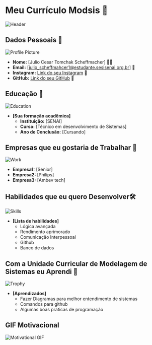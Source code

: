 
# Meu Currículo Modsis 🌟

![Header](https://encrypted-tbn0.gstatic.com/images?q=tbn:ANd9GcT7LRr3lVMUPDppNH8toXHFK4APZUKsPUEIUw&s)

## Dados Pessoais 📄
![Profile Picture](https://lastfm.freetls.fastly.net/i/u/ar0/9ac9b888cab961cb9d0abfa6cc376006.jpg)
- **Nome:** [Julio Cesar Tomchak Scheffmacher] 🙍‍♂️
- **Email:** [julio_scheffmahcer1@estudante.sesisenai.org.br] 📧
- **Instagram:** [Link do seu Instagram](https://www.linkedin.com) 🔗
- **GitHub:** [Link do seu GitHub](https://github.com/Julioscheff) 🔗

## Educação 🏫
![Education](https://images.unsplash.com/photo-1503676260728-1c00da094a0b?ixlib=rb-1.2.1&auto=format&fit=crop&w=50&q=80)
- **[Sua formação acadêmica]**  
  - **Instituição:** [SENAI]
  - **Curso:** [Técnico em desenvolvimento de Sistemas]
  - **Ano de Conclusão:** [Cursando]

## Empresas que eu gostaria de Trabalhar 💼
![Work](https://images.unsplash.com/photo-1522071820081-009f0129c71c?ixlib=rb-1.2.1&auto=format&fit=crop&w=50&q=80)
  - **Empresa1:** [Senior]
  - **Empresa2:** [Philips]
  - **Empresa3:** [Ambev tech]

## Habilidades que eu quero Desenvolver🛠️
![Skills](https://images.unsplash.com/photo-1486312338219-ce68d2c6f44d?ixlib=rb-1.2.1&auto=format&fit=crop&w=50&q=80)
- **[Lista de habilidades]**
  - Lógica avançada
  - Rendimento aprimorado
  - Comunicação Interpessoal
  - Github
  - Banco de dados

## Com a Unidade Curricular de Modelagem de Sistemas eu Aprendi 🎉
![Trophy](https://images.unsplash.com/photo-1579586331215-3f8e6c0a5f86?ixlib=rb-1.2.1&auto=format&fit=crop&w=50&q=80)
- **[Aprendizados]**
  - Fazer Diagramas para melhor entendimento de sistemas
  - Comandos para github
  - Algumas boas praticas de programação

## GIF Motivacional 
![Motivational GIF](https://media0.giphy.com/media/v1.Y2lkPTc5MGI3NjExamNxd2UzeXBoejB2bXJ3cGRidTloZ3c4eWQ3aDI5YTAyazN0YzVpbiZlcD12MV9pbnRlcm5hbF9naWZfYnlfaWQmY3Q9Zw/qhgJg2kHSUDO8/giphy.webp)
